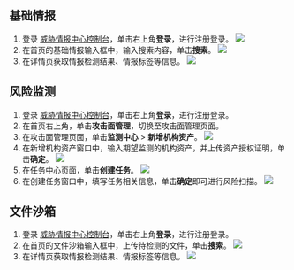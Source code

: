 ## 基础情报
1. 登录 [威胁情报中心控制台](https://tix.qq.com/)，单击右上角**登录**，进行注册登录。
![](https://qcloudimg.tencent-cloud.cn/raw/044d83b7914879a43e2259654b1efaac.png)
2. 在首页的基础情报输入框中，输入搜索内容，单击**搜索**。
![](https://qcloudimg.tencent-cloud.cn/raw/ad49c66982f8d007937081d4208ba01f.png)
3. 在详情页获取情报检测结果、情报标签等信息。
![](https://qcloudimg.tencent-cloud.cn/raw/5e3f6d877dd18a1d96a4a0ab02db36bd.png)

## 风险监测
1. 登录 [威胁情报中心控制台](https://tix.qq.com/)，单击右上角**登录**，进行注册登录。
2. 在首页右上角，单击**攻击面管理**，切换至攻击面管理页面。
3. 在攻击面管理页面，单击**监测中心** > **新增机构资产**。
![](https://qcloudimg.tencent-cloud.cn/raw/b652b64ee4cb92e7d57eca7955b8e890.png)
4. 在新增机构资产窗口中，输入期望监测的机构资产，并上传资产授权证明，单击**确定**。
![](https://qcloudimg.tencent-cloud.cn/raw/94e22efb528314c9c7017c760b6b4bff.png)
5. 在任务中心页面，单击**创建任务**。
![](https://qcloudimg.tencent-cloud.cn/raw/c958ef8f73f735053fa1445236271ad8.png)
6. 在创建任务窗口中，填写任务相关信息，单击**确定**即可进行风险扫描。
![](https://qcloudimg.tencent-cloud.cn/raw/b12252093f18d284bb948c1d4e95f068.png)

## 文件沙箱
1. 登录 [威胁情报中心控制台](https://tix.qq.com/)，单击右上角**登录**，进行注册登录。
2. 在首页的文件沙箱输入框中，上传待检测的文件，单击**搜索**。
![](https://qcloudimg.tencent-cloud.cn/raw/d3be689ccb8e1135013b9654734c0ba8.png)
3. 在详情页获取情报检测结果、情报标签等信息。
![](https://qcloudimg.tencent-cloud.cn/raw/0ad84bc59a7ccd3634af2b06617ce22a.png)
